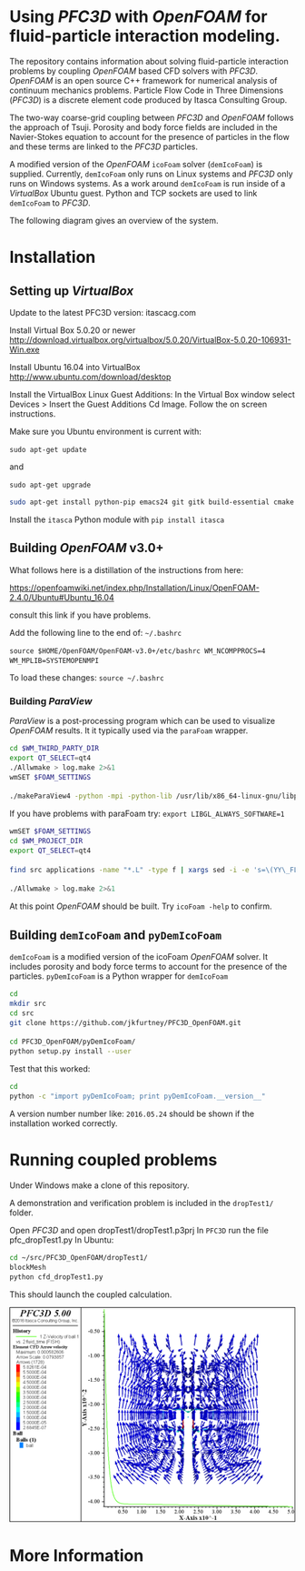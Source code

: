 # Using *PFC3D* with *OpenFOAM* for fluid-particle interaction modeling.

The repository contains information about solving fluid-particle
interaction problems by coupling *OpenFOAM* based CFD solvers with
*PFC3D*. *OpenFOAM* is an open source C++ framework for numerical analysis
of continuum mechanics problems. Particle Flow Code in Three
Dimensions (*PFC3D*) is a discrete element code produced by Itasca
Consulting Group.

The two-way coarse-grid coupling between *PFC3D* and *OpenFOAM* follows
the approach of Tsuji. Porosity and body force fields are included in
the Navier-Stokes equation to account for the presence of particles in
the flow and these terms are linked to the *PFC3D* particles.

A modified version of the *OpenFOAM* `icoFoam` solver (`demIcoFoam`) is
supplied. Currently, `demIcoFoam` only runs on Linux systems and *PFC3D*
only runs on Windows systems. As a work around `demIcoFoam` is run
inside of a *VirtualBox* Ubuntu guest. Python and TCP sockets are used
to link `demIcoFoam` to *PFC3D*.

The following diagram gives an overview of the system.

# Installation

## Setting up *VirtualBox*

Update to the latest PFC3D version: itascacg.com

Install Virtual Box 5.0.20 or newer http://download.virtualbox.org/virtualbox/5.0.20/VirtualBox-5.0.20-106931-Win.exe

Install Ubuntu 16.04 into VirtualBox http://www.ubuntu.com/download/desktop

Install the VirtualBox Linux Guest Additions: In the Virtual Box
window select Devices > Insert the Guest Additions Cd Image. Follow
the on screen instructions.

Make sure you Ubuntu environment is current with:

`sudo apt-get update`

and

`sudo apt-get upgrade`


```bash
sudo apt-get install python-pip emacs24 git gitk build-essential cmake flex bison zlib1g-dev qt4-dev-tools libqt4-dev libqtwebkit-dev gnuplot libreadline-dev libncurses5-dev libxt-dev libopenmpi-dev openmpi-bin libboost-system-dev libboost-thread-dev libgmp-dev libmpfr-dev python python-dev libcgal-dev python-numpy ipython python-scipy cython
```

Install the `itasca` Python module with `pip install itasca`


## Building *OpenFOAM* v3.0+

What follows here is a distillation of the instructions from here:

https://openfoamwiki.net/index.php/Installation/Linux/OpenFOAM-2.4.0/Ubuntu#Ubuntu_16.04

consult this link if you have problems.

Add the following line to the end of: `~/.bashrc`

`source $HOME/OpenFOAM/OpenFOAM-v3.0+/etc/bashrc WM_NCOMPPROCS=4 WM_MPLIB=SYSTEMOPENMPI`

To load these changes:
`source ~/.bashrc`


### Building *ParaView*

*ParaView* is a post-processing program which can be used to visualize
*OpenFOAM* results. It it typically used via the `paraFoam` wrapper.

```bash
cd $WM_THIRD_PARTY_DIR
export QT_SELECT=qt4
./Allwmake > log.make 2>&1
wmSET $FOAM_SETTINGS

./makeParaView4 -python -mpi -python-lib /usr/lib/x86_64-linux-gnu/libpython2.7.so.1.0 > log.makepv4_2

```

If you have problems with paraFoam try: `export LIBGL_ALWAYS_SOFTWARE=1`

```bash
wmSET $FOAM_SETTINGS
cd $WM_PROJECT_DIR
export QT_SELECT=qt4

find src applications -name "*.L" -type f | xargs sed -i -e 's=\(YY\_FLEX\_SUBMINOR\_VERSION\)=YY_FLEX_MINOR_VERSION < 6 \&\& \1='

./Allwmake > log.make 2>&1
```

At this point *OpenFOAM* should be built. Try `icoFoam -help` to
confirm.

## Building `demIcoFoam` and `pyDemIcoFoam`

`demIcoFoam` is a modified version of the icoFoam *OpenFOAM* solver. It
includes porosity and body force terms to account for the presence of
the particles. `pyDemIcoFoam` is a Python wrapper for `demIcoFoam`

```bash
cd
mkdir src
cd src
git clone https://github.com/jkfurtney/PFC3D_OpenFOAM.git

cd PFC3D_OpenFOAM/pyDemIcoFoam/
python setup.py install --user
```

Test that this worked:

```bash
cd
python -c "import pyDemIcoFoam; print pyDemIcoFoam.__version__"
```

A version number number like: `2016.05.24` should be shown if the
installation worked correctly.

# Running coupled problems

Under Windows make a clone of this repository.

A demonstration and verification problem is included in the
`dropTest1/` folder.

Open *PFC3D* and open dropTest1/dropTest1.p3prj
In `PFC3D` run the file pfc_dropTest1.py
In Ubuntu:
```bash
cd ~/src/PFC3D_OpenFOAM/dropTest1/
blockMesh
python cfd_dropTest1.py
```
This should launch the coupled calculation.

![alt text](dropTest1/dropTest1.png "Model Results")

# More Information
